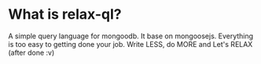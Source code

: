 # What is relax-ql?
A simple query language for mongoodb. It base on mongoosejs. Everything is too easy to getting done your job.
Write LESS, do MORE and Let's RELAX (after done :v)

